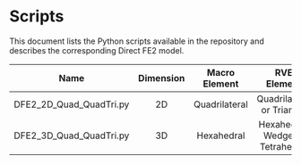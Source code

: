 # Scripts

This document lists the Python scripts available in the repository and describes the corresponding Direct FE2 model. 

| Name | Dimension | Macro Element | RVE Element | Additional Details |
| :-----: | :-----: | :-----: | :-----: | :-----: |
| DFE2_2D_Quad_QuadTri.py | 2D | Quadrilateral | Quadrilateral or Triangle | - |
| DFE2_3D_Quad_QuadTri.py | 3D | Hexahedral | Hexahedral, Wedge or Tetrahedral | - |

